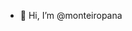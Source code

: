 - 👋 Hi, I’m @monteiropana


<!---
monteiropana/monteiropana is a ✨ special ✨ repository because its `README.md` (this file) appears on your GitHub profile.
You can click the Preview link to take a look at your changes.
--->
